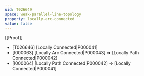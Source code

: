 ```yaml
---
uid: T026649
space: weak-parallel-line-topology
property: locally-arc-connected
value: false
---
```

[[Proof]]

* [T026646] [Locally Connected|P000041]
* [I000063] [Locally Arc Connected|P000043] => [Locally Path Connected|P000042]
* [I000064] [Locally Path Connected|P000042] => [Locally Connected|P000041]

